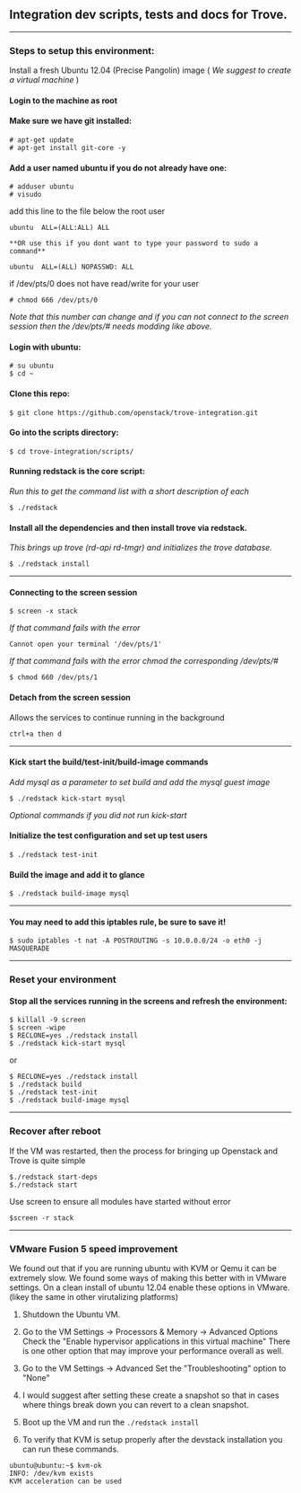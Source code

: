 ## Integration dev scripts, tests and docs for Trove.

***

### Steps to setup this environment:

Install a fresh Ubuntu 12.04 (Precise Pangolin) image ( _We suggest to create a virtual machine_ )

#### Login to the machine as root

#### Make sure we have git installed:

    # apt-get update
    # apt-get install git-core -y

#### Add a user named ubuntu if you do not already have one:

    # adduser ubuntu
    # visudo

  add this line to the file below the root user

    ubuntu  ALL=(ALL:ALL) ALL

    **OR use this if you dont want to type your password to sudo a command**

    ubuntu  ALL=(ALL) NOPASSWD: ALL

  if /dev/pts/0 does not have read/write for your user

    # chmod 666 /dev/pts/0

  *Note that this number can change and if you can not connect to the screen session then the /dev/pts/# needs modding like above.*

#### Login with ubuntu:

    # su ubuntu
    $ cd ~

#### Clone this repo:

    $ git clone https://github.com/openstack/trove-integration.git

#### Go into the scripts directory:

    $ cd trove-integration/scripts/

#### Running redstack is the core script:
*Run this to get the command list with a short description of each*

    $ ./redstack

#### Install all the dependencies and then install trove via redstack.
*This brings up trove (rd-api rd-tmgr) and initializes the trove database.*

    $ ./redstack install

***

#### Connecting to the screen session

    $ screen -x stack

*If that command fails with the error*

    Cannot open your terminal '/dev/pts/1'

*If that command fails with the error chmod the corresponding /dev/pts/#*

    $ chmod 660 /dev/pts/1

#### Detach from the screen session
Allows the services to continue running in the background

    ctrl+a then d

***

#### Kick start the build/test-init/build-image commands
*Add mysql as a parameter to set build and add the mysql guest image*

    $ ./redstack kick-start mysql

*Optional commands if you did not run kick-start*

#### Initialize the test configuration and set up test users

    $ ./redstack test-init

#### Build the image and add it to glance

    $ ./redstack build-image mysql

***

#### You may need to add this iptables rule, be sure to save it!

    $ sudo iptables -t nat -A POSTROUTING -s 10.0.0.0/24 -o eth0 -j MASQUERADE

***

### Reset your environment

#### Stop all the services running in the screens and refresh the environment:

    $ killall -9 screen
    $ screen -wipe
    $ RECLONE=yes ./redstack install
    $ ./redstack kick-start mysql

 or

    $ RECLONE=yes ./redstack install
    $ ./redstack build
    $ ./redstack test-init
    $ ./redstack build-image mysql

***

### Recover after reboot
If the VM was restarted, then the process for bringing up Openstack and Trove is quite simple

    $./redstack start-deps
    $./redstack start

Use screen to ensure all modules have started without error

    $screen -r stack

***

### VMware Fusion 5 speed improvement
We found out that if you are running ubuntu with KVM or Qemu it can be extremely slow. We found some ways of making this better with in VMware settings.
On a clean install of ubuntu 12.04 enable these options in VMware. (likey the same in other virutalizing platforms)

1. Shutdown the Ubuntu VM.

2. Go to the VM Settings -> Processors & Memory -> Advanced Options
   Check the "Enable hypervisor applications in this virtual machine"
   There is one other option that may improve your performance overall as well.

3. Go to the VM Settings -> Advanced
   Set the "Troubleshooting" option to "None"

4. I would suggest after setting these create a snapshot so that in cases where things break down you can revert to a clean snapshot.

5. Boot up the VM and run the `./redstack install`

6. To verify that KVM is setup properly after the devstack installation you can run these commands.
```
ubuntu@ubuntu:~$ kvm-ok
INFO: /dev/kvm exists
KVM acceleration can be used
```
